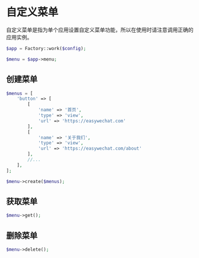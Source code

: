 # 自定义菜单

自定义菜单是指为单个应用设置自定义菜单功能，所以在使用时请注意调用正确的应用实例。

```php
$app = Factory::work($config);

$menu = $app->menu;
```

## 创建菜单

```php
$menus = [
    'button' => [
        [
            'name' => '首页',
            'type' => 'view',
            'url' => 'https://easywechat.com'
        ],
        [
            'name' => '关于我们',
            'type' => 'view',
            'url' => 'https://easywechat.com/about'
        ],
        //...
    ],
];

$menu->create($menus);
```

## 获取菜单

```php
$menu->get();
```

## 删除菜单

```php
$menu->delete();
```
